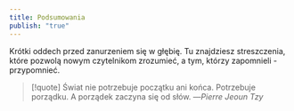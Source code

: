 ```yaml
---
title: Podsumowania
publish: "true"
---
```

Krótki oddech przed zanurzeniem się w głębię. Tu znajdziesz streszczenia, które pozwolą nowym czytelnikom zrozumieć, a tym, którzy zapomnieli - przypomnieć.
>[!quote] Świat nie potrzebuje początku ani końca. Potrzebuje porządku. A porządek zaczyna się od słów.
>—*Pierre Jeoun Tzy*